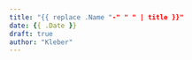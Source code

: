 ```yaml
---
title: "{{ replace .Name "-" " " | title }}"
date: {{ .Date }}
draft: true
author: "Kleber"
---
```


